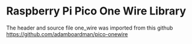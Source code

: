# Raspberry Pi Pico One Wire Library

The header and source file one_wire was imported from this github
https://github.com/adamboardman/pico-onewire

